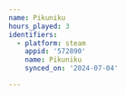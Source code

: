 ```yaml
---
name: Pikuniku
hours_played: 3
identifiers:
  - platform: steam
    appid: '572890'
    name: Pikuniku
    synced_on: '2024-07-04'

---
```

